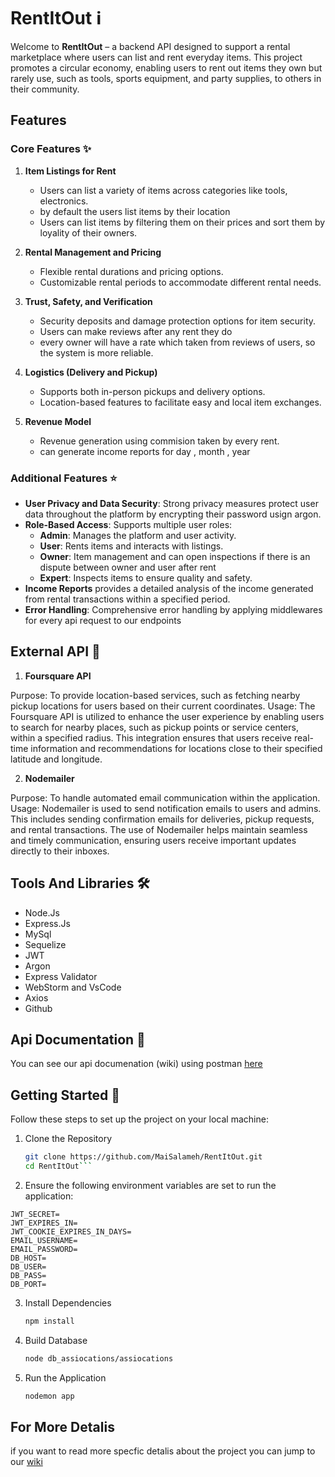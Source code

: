 # RentItOut  ℹ️

Welcome to **RentItOut** – a backend API designed to support a rental marketplace where users can list and rent everyday items. This project promotes a circular economy, enabling users to rent out items they own but rarely use, such as tools, sports equipment, and party supplies, to others in their community.

## Features

### Core Features ✨

1. **Item Listings for Rent**
   - Users can list a variety of items across categories like tools, electronics.
   - by default the users list items by their location
   - Users can list items by filtering them on their prices and sort them by loyality of their owners.

2. **Rental Management and Pricing**
   - Flexible rental durations and pricing options.
   - Customizable rental periods to accommodate different rental needs.

3. **Trust, Safety, and Verification**
   - Security deposits and damage protection options for item security.
   - Users can make reviews after any rent they do 
   - every owner will have a rate which taken from reviews of users, so the system is more reliable.

4. **Logistics (Delivery and Pickup)**
   - Supports both in-person pickups and delivery options.
   - Location-based features to facilitate easy and local item exchanges.

5. **Revenue Model**
   - Revenue generation using commision taken by every rent.
   - can generate income reports for day , month , year

   


### Additional Features ⭐

- **User Privacy and Data Security**: Strong privacy measures protect user data throughout the platform by encrypting their password usign argon.
- **Role-Based Access**: Supports multiple user roles:
  - **Admin**: Manages the platform and user activity.
  - **User**: Rents items and interacts with listings.
  - **Owner**: Item management and can open inspections if there is an dispute between owner and user after rent
  - **Expert**: Inspects items to ensure quality and safety.
- **Income Reports** provides a detailed analysis of the income generated from rental transactions within a specified period.
- **Error Handling**: Comprehensive error handling by applying middlewares for every api request to our endpoints

## External API 📝

1. **Foursquare API**

Purpose: To provide location-based services, such as fetching nearby pickup locations for users based on their current coordinates.
Usage: The Foursquare API is utilized to enhance the user experience by enabling users to search for nearby places, such as pickup points or service centers, within a specified radius. This integration ensures that users receive real-time information and recommendations for locations close to their specified latitude and longitude.

2. **Nodemailer**

Purpose: To handle automated email communication within the application.
Usage: Nodemailer is used to send notification emails to users and admins. This includes sending confirmation emails for deliveries, pickup requests, and rental transactions. The use of Nodemailer helps maintain seamless and timely communication, ensuring users receive important updates directly to their inboxes.

## Tools And Libraries 🛠️
 - Node.Js 
 - Express.Js 
 - MySql 
 - Sequelize
 - JWT 
 - Argon 
 - Express Validator
 - WebStorm and VsCode
 - Axios
 - Github

## Api Documentation 📄
You can see our api documenation (wiki) using postman [here](https://documenter.getpostman.com/view/39143337/2sAY518Kpm#3c3d74e7-0ba3-4731-a9d0-bfd76a9f660f)

## Getting Started 🚀

Follow these steps to set up the project on your local machine:

1. Clone the Repository
   ```bash
   git clone https://github.com/MaiSalameh/RentItOut.git
   cd RentItOut```

2. Ensure the following environment variables are set to run the application:

```plaintext
JWT_SECRET=
JWT_EXPIRES_IN=
JWT_COOKIE_EXPIRES_IN_DAYS=
EMAIL_USERNAME=
EMAIL_PASSWORD=
DB_HOST=
DB_USER=
DB_PASS=
DB_PORT=
```
3. Install Dependencies
    ```bash
    npm install
    ```
4. Build Database
    ```bash
    node db_assiocations/assiocations
    ```
5. Run the Application
    ```bash
    nodemon app
    ```
## For More Detalis
if you want to read more specfic detalis about the project you can jump to our [wiki](https://github.com/MaiSalameh/RentItOut/wiki)
